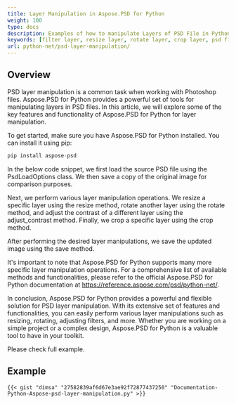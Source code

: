 ```yaml
---
title: Layer Manipulation in Aspose.PSD for Python
weight: 100
type: docs
description: Examples of how to manipulate Layers of PSD File in Python
keywords: [filter layer, resize layer, rotate layer, crop layer, psd filters, layer manipulation, update layer, psd api, python, code sample]
url: python-net/psd-layer-manipulation/
---
```


## **Overview**

PSD layer manipulation is a common task when working with Photoshop files. Aspose.PSD for Python provides a powerful set of tools for manipulating layers in PSD files. In this article, we will explore some of the key features and functionality of Aspose.PSD for Python for layer manipulation.

To get started, make sure you have Aspose.PSD for Python installed. You can install it using pip:

```python
pip install aspose-psd
```

In the below code snippet, we first load the source PSD file using the PsdLoadOptions class. We then save a copy of the original image for comparison purposes.

Next, we perform various layer manipulation operations. We resize a specific layer using the resize method, rotate another layer using the rotate method, and adjust the contrast of a different layer using the adjust_contrast method. Finally, we crop a specific layer using the crop method.

After performing the desired layer manipulations, we save the updated image using the save method.

It's important to note that Aspose.PSD for Python supports many more specific layer manipulation operations. For a comprehensive list of available methods and functionalities, please refer to the official Aspose.PSD for Python documentation at https://reference.aspose.com/psd/python-net/.

In conclusion, Aspose.PSD for Python provides a powerful and flexible solution for PSD layer manipulation. With its extensive set of features and functionalities, you can easily perform various layer manipulations such as resizing, rotating, adjusting filters, and more. Whether you are working on a simple project or a complex design, Aspose.PSD for Python is a valuable tool to have in your toolkit.

Please check full example.

## **Example**
	{{< gist "dimsa" "27582839af6d67e3ae92f72877437250" "Documentation-Python-Aspose-psd-layer-manipulation.py" >}}